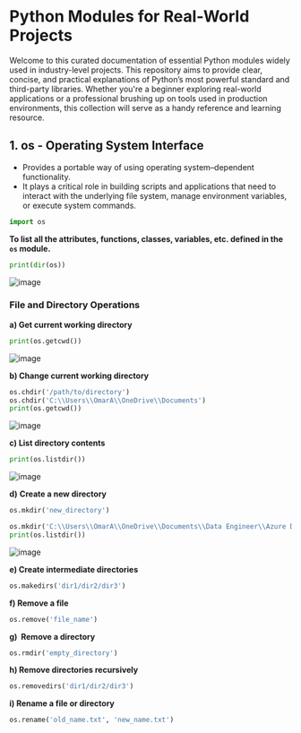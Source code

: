 # Python Modules for Real-World Projects

<p>Welcome to this curated documentation of essential Python modules widely used in industry-level projects. This repository aims to provide clear, concise, and practical explanations of Python&rsquo;s most powerful standard and third-party libraries. Whether you're a beginner exploring real-world applications or a professional brushing up on tools used in production environments, this collection will serve as a handy reference and learning resource.</p>

## 1. os - Operating System Interface

<ul>
<li>Provides a portable way of using operating system&ndash;dependent functionality.</li>
<li>It plays a critical role in building scripts and applications that need to interact with the underlying file system, manage environment variables, or execute system commands.</li>
</ul>

```python
import os
```

<p><strong>To list all the attributes, functions, classes, variables, etc. defined in the <code data-start="207" data-end="211">os</code> module.</strong></p>

```python
print(dir(os))
```

![image](https://github.com/user-attachments/assets/27d9a52e-5f3a-4850-88ac-c83a4dcb624b)


### File and Directory Operations

<p><strong>a) Get current working directory</strong></p>

```python
print(os.getcwd())
```

![image](https://github.com/user-attachments/assets/202fac38-399a-44b1-b61b-36cad2da4304)

<p><strong>b) Change current working directory</strong></p>

```python
os.chdir('/path/to/directory')
os.chdir('C:\\Users\\OmarA\\OneDrive\\Documents')
print(os.getcwd())
```


![image](https://github.com/user-attachments/assets/2a663dbf-7aa4-4d12-9d38-657f570af32d)

<p><strong>c) List directory contents</strong></p>

```python
print(os.listdir())
```

![image](https://github.com/user-attachments/assets/3264ca61-2558-419e-9a1e-b9e224940df0)

<p><strong>d)</strong> <strong data-start="668" data-end="694">Create a new directory</strong></p>

```python
os.mkdir('new_directory')

os.mkdir('C:\\Users\\OmarA\\OneDrive\\Documents\\Data Engineer\\Azure Data Engineer\\Loading Files to ADLSg2\\new_dir')
print(os.listdir())
```

![image](https://github.com/user-attachments/assets/805872a6-922b-4f39-a26d-855adb7075a5)


<p><strong data-start="743" data-end="778">e) Create intermediate directories</strong></p>

```python
os.makedirs('dir1/dir2/dir3')

```

<p><strong data-start="743" data-end="778">f) Remove a file</strong></p>

```python
os.remove('file_name')
```

<p><strong data-start="743" data-end="778">g)&nbsp; Remove a directory</strong></p>

```python
os.rmdir('empty_directory')
```

<p><strong data-start="743" data-end="778">h) Remove directories recursively</strong></p>

```python
os.removedirs('dir1/dir2/dir3')
```

<p><strong>i) Rename a file or directory</strong></p>

```python
os.rename('old_name.txt', 'new_name.txt')
```
